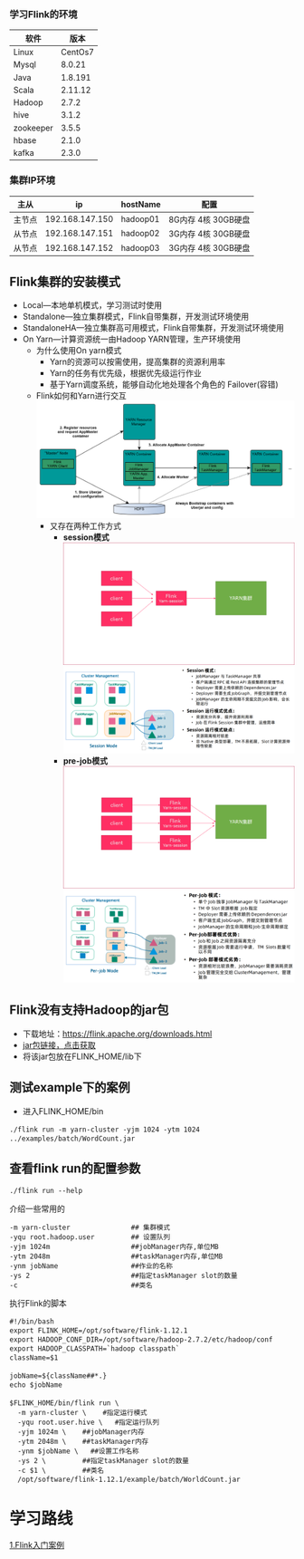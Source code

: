 ### 学习Flink的环境
 软件 | 版本  
 ---- | ----
 Linux | CentOs7
 Mysql | 8.0.21
 Java | 1.8.191
 Scala | 2.11.12
 Hadoop | 2.7.2
 hive | 3.1.2
 zookeeper | 3.5.5
 hbase | 2.1.0
 kafka | 2.3.0
### 集群IP环境
 主从 | ip | hostName | 配置
 ---- | ---- | ---- | ----
 主节点 | 192.168.147.150 | hadoop01 | 8G内存 4核 30GB硬盘
 从节点 | 192.168.147.151 | hadoop02 | 3G内存 4核 30GB硬盘
 从节点 | 192.168.147.152 | hadoop03 | 3G内存 4核 30GB硬盘
 
## Flink集群的安装模式
- Local—本地单机模式，学习测试时使用
- Standalone—独立集群模式，Flink自带集群，开发测试环境使用
- StandaloneHA—独立集群高可用模式，Flink自带集群，开发测试环境使用
- On Yarn—计算资源统一由Hadoop YARN管理，生产环境使用
    * 为什么使用On yarn模式
        * Yarn的资源可以按需使用，提高集群的资源利用率
        * Yarn的任务有优先级，根据优先级运行作业
        * 基于Yarn调度系统，能够自动化地处理各个角色的 Failover(容错)
    * Flink如何和Yarn进行交互
        ![imag](./img/FlinkOnYarn.png)
        * 又存在两种工作方式
            * **session模式**
            ![imag](./img/sessionMode.png)
            ![imag](./img/sessionModeTrait.png)
            * **pre-job模式**
            ![imag](./img/preJob.png)
            ![imag](./img/preJobTrait.png)
## Flink没有支持Hadoop的jar包
* 下载地址：https://flink.apache.org/downloads.html
* [jar包链接，点击获取](./lib/flink-shaded-hadoop-2-uber-2.7.5-10.0.jar)
* 将该jar包放在FLINK_HOME/lib下

## 测试example下的案例
* 进入FLINK_HOME/bin
```shell script
./flink run -m yarn-cluster -yjm 1024 -ytm 1024 ../examples/batch/WordCount.jar
```

## 查看flink run的配置参数
```shell script
./flink run --help
```
介绍一些常用的  
```shell script
-m yarn-cluster               ## 集群模式
-yqu root.hadoop.user         ## 设置队列
-yjm 1024m                    ##jobManager内存,单位MB
-ytm 2048m                    ##taskManager内存,单位MB
-ynm jobName                  ##作业的名称
-ys 2                         ##指定taskManager slot的数量
-c                            ##类名
```
执行Flink的脚本
```shell script
#!/bin/bash
export FLINK_HOME=/opt/software/flink-1.12.1
export HADOOP_CONF_DIR=/opt/software/hadoop-2.7.2/etc/hadoop/conf
export HADOOP_CLASSPATH=`hadoop classpath`
className=$1

jobName=${className##*.}
echo $jobName

$FLINK_HOME/bin/flink run \
  -m yarn-cluster \    #指定运行模式
  -yqu root.user.hive \   #指定运行队列
  -yjm 1024m \    ##jobManager内存
  -ytm 2048m \    ##taskManager内存
  -ynm $jobName \   ##设置工作名称
  -ys 2 \         ##指定taskManager slot的数量
  -c $1 \         ##类名
  /opt/software/flink-1.12.1/example/batch/WorldCount.jar
```

# 学习路线
[1.Flink入门案例](./src)